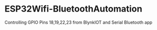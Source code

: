 # ESP32Wifi-BluetoothAutomation
Controlling GPIO Pins 18,19,22,23 from BlynkIOT and Serial Bluetooth app
